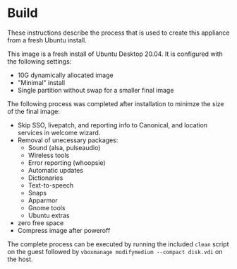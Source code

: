 Build
=====

These instructions describe the process that is used to create this appliance from a fresh Ubuntu install.

This image is a fresh install of Ubuntu Desktop 20.04. It is configured with the following settings:

- 10G dynamically allocated image
- "Minimal" install
- Single partition without swap for a smaller final image

The following process was completed after installation to minimze the size of the final image:

- Skip SSO, livepatch, and reporting info to Canonical, and location services in welcome wizard.
- Removal of unecessary packages:
    - Sound (alsa, pulseaudio)
    - Wireless tools
    - Error reporting (whoopsie)
    - Automatic updates
    - Dictionaries
    - Text-to-speech
    - Snaps
    - Apparmor
    - Gnome tools
    - Ubuntu extras
- zero free space
- Compress image after poweroff

The complete process can be executed by running the included `clean` script on the guest followed by `vboxmanage modifymedium --compact disk.vdi` on the host.
